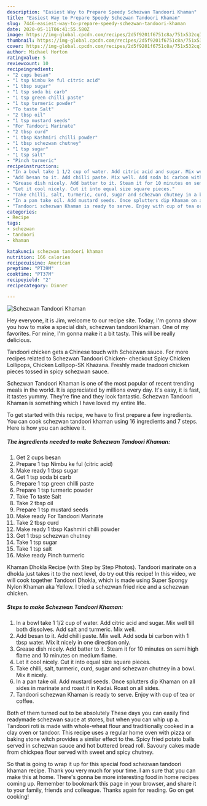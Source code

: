 ```yaml
---
description: "Easiest Way to Prepare Speedy Schezwan Tandoori Khaman"
title: "Easiest Way to Prepare Speedy Schezwan Tandoori Khaman"
slug: 7446-easiest-way-to-prepare-speedy-schezwan-tandoori-khaman
date: 2020-05-11T06:41:55.580Z
image: https://img-global.cpcdn.com/recipes/2d5f9201f6751c8a/751x532cq70/schezwan-tandoori-khaman-recipe-main-photo.jpg
thumbnail: https://img-global.cpcdn.com/recipes/2d5f9201f6751c8a/751x532cq70/schezwan-tandoori-khaman-recipe-main-photo.jpg
cover: https://img-global.cpcdn.com/recipes/2d5f9201f6751c8a/751x532cq70/schezwan-tandoori-khaman-recipe-main-photo.jpg
author: Michael Horton
ratingvalue: 5
reviewcount: 10
recipeingredient:
- "2 cups besan"
- "1 tsp Nimbu ke ful citric acid"
- "1 tbsp sugar"
- "1 tsp soda bi carb"
- "1 tsp green chilli paste"
- "1 tsp turmeric powder"
- "To taste Salt"
- "2 tbsp oil"
- "1 tsp mustard seeds"
- "For Tandoori Marinate"
- "2 tbsp curd"
- "1 tbsp Kashmiri chilli powder"
- "1 tbsp schezwan chutney"
- "1 tsp sugar"
- "1 tsp salt"
- "Pinch turmeric"
recipeinstructions:
- "In a bowl take 1 1/2 cup of water. Add citric acid and sugar. Mix well till both dissolves. Add salt and turmeric. Mix well."
- "Add besan to it. Add chilli paste. Mix well. Add soda bi carbon with 1 tbsp water. Mix it nicely in one direction only."
- "Grease dish nicely. Add batter to it. Steam it for 10 minutes on semi high flame and 10 minutes on medium flame."
- "Let it cool nicely. Cut it into equal size square pieces."
- "Take chilli, salt, turmeric, curd, sugar and schezwan chutney in a bowl. Mix it nicely."
- "In a pan take oil. Add mustard seeds. Once splutters dip Khaman on all sides in marinate and roast it in Kadai. Roast on all sides."
- "Tandoori schezwan Khaman is ready to serve. Enjoy with cup of tea or coffee."
categories:
- Recipe
tags:
- schezwan
- tandoori
- khaman

katakunci: schezwan tandoori khaman 
nutrition: 166 calories
recipecuisine: American
preptime: "PT39M"
cooktime: "PT37M"
recipeyield: "2"
recipecategory: Dinner

---
```



![Schezwan Tandoori Khaman](https://img-global.cpcdn.com/recipes/2d5f9201f6751c8a/751x532cq70/schezwan-tandoori-khaman-recipe-main-photo.jpg)

Hey everyone, it is Jim, welcome to our recipe site. Today, I'm gonna show you how to make a special dish, schezwan tandoori khaman. One of my favorites. For mine, I'm gonna make it a bit tasty. This will be really delicious.

Tandoori chicken gets a Chinese touch with Schezwan sauce. For more recipes related to Schezwan Tandoori Chicken- checkout Spicy Chicken Lollipops, Chicken Lollipop-SK Khazana. Freshly made tnadoori chicken pieces tossed in spicy schezwan sauce.

Schezwan Tandoori Khaman is one of the most popular of recent trending meals in the world. It is appreciated by millions every day. It's easy, it is fast, it tastes yummy. They're fine and they look fantastic. Schezwan Tandoori Khaman is something which I have loved my entire life.


To get started with this recipe, we have to first prepare a few ingredients. You can cook schezwan tandoori khaman using 16 ingredients and 7 steps. Here is how you can achieve it.

<!--inarticleads1-->

##### The ingredients needed to make Schezwan Tandoori Khaman:

1. Get 2 cups besan
1. Prepare 1 tsp Nimbu ke ful (citric acid)
1. Make ready 1 tbsp sugar
1. Get 1 tsp soda bi carb
1. Prepare 1 tsp green chilli paste
1. Prepare 1 tsp turmeric powder
1. Take To taste Salt
1. Take 2 tbsp oil
1. Prepare 1 tsp mustard seeds
1. Make ready For Tandoori Marinate
1. Take 2 tbsp curd
1. Make ready 1 tbsp Kashmiri chilli powder
1. Get 1 tbsp schezwan chutney
1. Take 1 tsp sugar
1. Take 1 tsp salt
1. Make ready Pinch turmeric


Khaman Dhokla Recipe (with Step by Step Photos). Tandoori marinate on a dhokla just takes it to the next level, do try out this recipe! In this video, we will cook together Tandoori Dhokla, which is made using Super Spongy Nylon Khaman aka Yellow. I tried a schezwan fried rice and a schezwan chicken. 

<!--inarticleads2-->

##### Steps to make Schezwan Tandoori Khaman:

1. In a bowl take 1 1/2 cup of water. Add citric acid and sugar. Mix well till both dissolves. Add salt and turmeric. Mix well.
1. Add besan to it. Add chilli paste. Mix well. Add soda bi carbon with 1 tbsp water. Mix it nicely in one direction only.
1. Grease dish nicely. Add batter to it. Steam it for 10 minutes on semi high flame and 10 minutes on medium flame.
1. Let it cool nicely. Cut it into equal size square pieces.
1. Take chilli, salt, turmeric, curd, sugar and schezwan chutney in a bowl. Mix it nicely.
1. In a pan take oil. Add mustard seeds. Once splutters dip Khaman on all sides in marinate and roast it in Kadai. Roast on all sides.
1. Tandoori schezwan Khaman is ready to serve. Enjoy with cup of tea or coffee.


Both of them turned out to be absolutely These days you can easily find readymade schezwan sauce at stores, but when you can whip up a. Tandoori roti is made with whole-wheat flour and traditionally cooked in a clay oven or tandoor. This recipe uses a regular home oven with pizza or baking stone witch provides a similar effect to the. Spicy fried potato balls served in schezwan sauce and hot buttered bread roll. Savoury cakes made from chickpea flour served with sweet and spicy chutney. 

So that is going to wrap it up for this special food schezwan tandoori khaman recipe. Thank you very much for your time. I am sure that you can make this at home. There's gonna be more interesting food in home recipes coming up. Remember to bookmark this page in your browser, and share it to your family, friends and colleague. Thanks again for reading. Go on get cooking!
